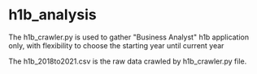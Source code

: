 # h1b_analysis

The h1b_crawler.py is used to gather "Business Analyst" h1b application only, 
with flexibility to choose the starting year until current year

The h1b_2018to2021.csv is the raw data crawled by h1b_crawler.py file.
